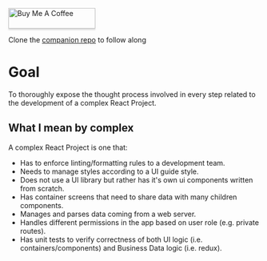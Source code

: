 <a href="https://www.buymeacoffee.com/2kaTCuq" target="_blank"><img src="https://www.buymeacoffee.com/assets/img/custom_images/orange_img.png" alt="Buy Me A Coffee" style="height: 41px !important;width: 174px !important;box-shadow: 0px 3px 2px 0px rgba(190, 190, 190, 0.5) !important;-webkit-box-shadow: 0px 3px 2px 0px rgba(190, 190, 190, 0.5) !important;" ></a>

Clone the [companion repo](https://github.com/champi-dev/structuring-react-apps-companion) to follow along

# Goal
To thoroughly expose the thought process involved in every step related to the development of a complex React Project.

## What I mean by complex
A complex React Project is one that:

* Has to enforce linting/formatting rules to a development team.
* Needs to manage styles according to a UI guide style.
* Does not use a UI library but rather has it's own ui components written from scratch.
* Has container screens that need to share data with many children components.
* Manages and parses data coming from a web server.
* Handles different permissions in the app based on user role (e.g. private routes).
* Has unit tests to verify correctness of both UI logic (i.e. containers/components) and Business Data logic (i.e. redux).


